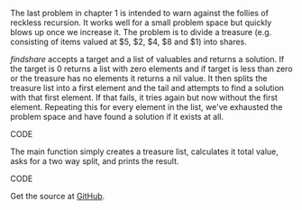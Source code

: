 The last problem in chapter 1 is intended to warn against the follies of reckless recursion. It works well for a small problem space but quickly blows up once we increase it. The problem is to divide a treasure (e.g. consisting of items valued at $5, $2, $4, $8 and $1) into shares. 

*findshare* accepts a target and a list of valuables and returns a solution. If the target is 0 returns a list with zero elements and if target is less than zero or the treasure has no elements it returns a nil value. It then splits the treasure list into a first element and the tail and attempts to find a solution with that first element. If that fails, it tries again but now without the first element. Repeating this for every element in the list, we've exhausted the problem space and have found a solution if it exists at all. 

CODE

The main function simply creates a treasure list, calculates it total value, asks for a two way split, and prints the result.

CODE

Get the source at [GitHub](https://github.com/mg/hog/blob/master/c1/partition.go).